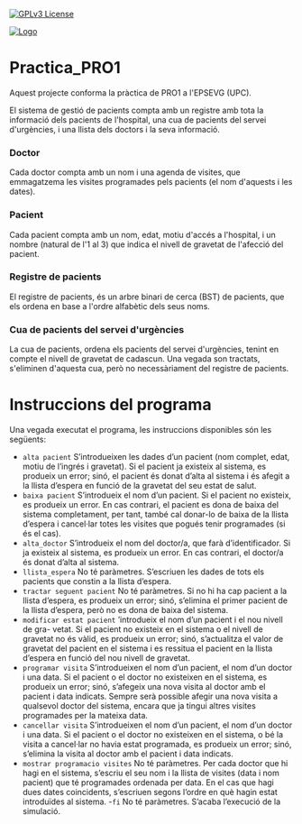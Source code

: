 [![GPLv3 License](https://img.shields.io/badge/License-GPL%20v3-yellow.svg)](https://opensource.org/licenses/)

[![Logo](https://camo.githubusercontent.com/824ab59f0f7eff5585ea26cb01600b956575c85b87824e362738a74cd52c0c06/68747470733a2f2f7777772e7570632e6564752f636f6d756e69636163696f2f63612f6964656e74697461742f646573636172726567612d6172786975732d677261666963732f666974786572732d6d617263612d7072696e636970616c2f7570632d706f73697469752d70333030352e706e67)](https://www.upc.edu/ca)

# Practica_PRO1

Aquest projecte conforma la pràctica de PRO1 a l'EPSEVG (UPC).

El sistema de gestió de pacients compta amb un registre amb tota la informació dels pacients de l'hospital, una cua de pacients del servei d'urgències, i una llista dels doctors i la seva informació.

### Doctor

Cada doctor compta amb un nom i una agenda de visites, que emmagatzema les visites programades pels pacients (el nom d'aquests i les dates).

### Pacient

Cada pacient compta amb un nom, edat, motiu d'accés a l'hospital, i un nombre (natural de l'1 al 3) que indica el nivell de gravetat de l'afecció del pacient.

### Registre de pacients

El registre de pacients, és un arbre binari de cerca (BST) de pacients, que els ordena en base a l'ordre alfabètic dels seus noms.

### Cua de pacients del servei d'urgències

La cua de pacients, ordena els pacients del servei d'urgències, tenint en compte el nivell de gravetat de cadascun. Una vegada son tractats, s'eliminen d'aquesta cua, però no necessàriament del registre de
pacients.

# Instruccions del programa

Una vegada executat el programa, les instruccions disponibles són les següents:

- ```alta pacient``` S’introdueixen les dades d’un pacient (nom complet, edat, motiu de
l’ingrés i gravetat). Si el pacient ja existeix al sistema, es produeix un error; sinó,
el pacient és donat d’alta al sistema i és afegit a la llista d’espera en funció de la
gravetat del seu estat de salut.
- ```baixa pacient``` S’introdueix el nom d’un pacient. Si el pacient no existeix, es produeix
un error. En cas contrari, el pacient es dona de baixa del sistema completament, per
tant, també cal donar-lo de baixa de la llista d’espera i cancel·lar totes les visites que
pogués tenir programades (si és el cas).
- ```alta_doctor``` S’introdueix el nom del doctor/a, que farà d’identificador. Si ja existeix
al sistema, es produeix un error. En cas contrari, el doctor/a és donat d’alta al
sistema.
- ```llista_espera``` No té paràmetres. S’escriuen les dades de tots els pacients que constin
a la llista d’espera.
- ```tractar seguent pacient``` No té paràmetres. Si no hi ha cap pacient a la llista
d’espera, es produeix un error; sinó, s’elimina el primer pacient de la llista d’espera,
però no es dona de baixa del sistema.
- ```modificar estat pacient``` ’introdueix el nom d’un pacient i el nou nivell de gra-
vetat. Si el pacient no existeix en el sistema o el nivell de gravetat no és vàlid, es
produeix un error; sinó, s’actualitza el valor de gravetat del pacient en el sistema i es
ressitua el pacient en la llista d’espera en funció del nou nivell de gravetat.
- ```programar visita``` S’introdueixen el nom d’un pacient, el nom d’un doctor i una
data. Si el pacient o el doctor no existeixen en el sistema, es produeix un error; sinó,
s’afegeix una nova visita al doctor amb el pacient i data indicats. Sempre serà possible
afegir una nova visita a qualsevol doctor del sistema, encara que ja tingui altres visites
programades per la mateixa data.
- ```cancellar visita``` S’introdueixen el nom d’un pacient, el nom d’un doctor i una
data. Si el pacient o el doctor no existeixen en el sistema, o bé la visita a cancel·lar no
havia estat programada, es produeix un error; sinó, s’elimina la visita al doctor amb
el pacient i data indicats.
- ```mostrar programacio visites``` No té paràmetres. Per cada doctor que hi hagi en el
sistema, s’escriu el seu nom i la llista de visites (data i nom pacient) que té programades
ordenada per data. En el cas que hagi dues dates coincidents, s’escriuen segons l’ordre
en què hagin estat introduïdes al sistema.
-```fi``` No té paràmetres. S’acaba l’execució de la simulació.

